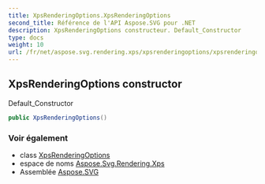 ```yaml
---
title: XpsRenderingOptions.XpsRenderingOptions
second_title: Référence de l'API Aspose.SVG pour .NET
description: XpsRenderingOptions constructeur. Default_Constructor
type: docs
weight: 10
url: /fr/net/aspose.svg.rendering.xps/xpsrenderingoptions/xpsrenderingoptions/
---
```

## XpsRenderingOptions constructor

Default_Constructor

```csharp
public XpsRenderingOptions()
```

### Voir également

* class [XpsRenderingOptions](../)
* espace de noms [Aspose.Svg.Rendering.Xps](../../xpsrenderingoptions/)
* Assemblée [Aspose.SVG](../../../)


